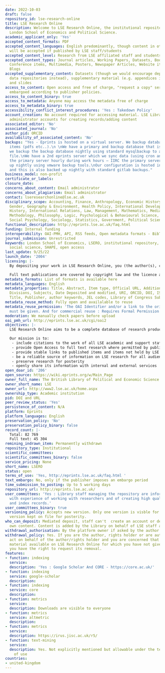 ```yaml
---
date: 2022-10-03
draft: false
repository_id: lse-research-online
title: LSE Research Online
description: Welcome to LSE Research Online, the institutional repository for the
  London School of Economics and Political Science.
academic_applicant_only: 'Yes'
accepted_content_formats: PDF
accepted_content_languages: English predominantly, though content in other languages
  will be accepted if published by LSE staff/students
accepted_content_level: Research from LSE affiliated staff and students
accepted_content_types: Journal articles, Working Papers, Datasets, Books, Book Chapters,
  Conference items, Multimedia, Posters, Newspaper Articles, Website items, Research
  Blogs
accepted_supplementary_content: Datasets (though we would encourage deposit in specialist
  data repositories instead), supplementary material (e.g. appendices images, videos
  and slides
access_to_content: Open access and free of charge, "request a copy" service for items
  embargoed according to publisher policies.
access_to_content_binary: true
access_to_metadata: Anyone may access the metadata free of charge
access_to_metadata_binary: true
accessibility_conflict_interest_procedures: 'Yes : Takedown Policy'
account_creation: No account required for accessing material. LSE Library staff have
  administrator accounts for creating records/adding content
associated_editor: 'No'
associated_journal: 'No'
author_pid: ORCID
availability_of_associated_content: 'No'
backups: "Yes - Eprints is hosted on a virtual server. We backup database and eprint
  items (pdfs etc..).\n \nWe have a primary and backup database that is in sync and
  we backup the backup database nightly using standard mysqlbackup to a gzipped mysql
  file.\nWe have a 2nd eprints server which we sync data (using cron and rsync)from
  the primary server hourly during work hours – IIRC the primary server is backed
  up nightly using vmware backup tools.\nOur configuration is hosted in a git repository
  and this is also backed up nightly with standard gitlab backups."
business_model: non-profit
certificate_or_labels:
closure_date:
concerns_about_content: Email administrator
concerns_about_plagiarism: Email administrator
contact: lseresearchonline@lse.ac.uk
disciplinary_scope: Accounting, Finance, Anthropology, Economic History, Economics,
  Gender, Geography & Environment, Health Policy, International Development, International
  History, International Relations, Law, Management, Mathematics, Media & Communications,
  Methodology, Philosophy, Logic, Psychological & Behavioural Science, Social Policy,
  Social Psychology, Sociology, Statistics, Government, Political Science
functional_description: http://eprints.lse.ac.uk/faq.html
funding: Internal funding
interoperability: OAI-PMH, API, RSS feeds, Open metadata formats - BibTex, XML, json
journal_submission: Unrestricted
keywords: London School of Economics, LSERO, institutional repository, LSE Library,
  social science, SHAPE, open access
last_update: 9/25/22
launch_date: '2004'
licensing: |-
  By depositing your work in LSE Research Online, you (the author(s), copyright owner or assignee), grant a non-exclusive licence to the LSE on behalf of the British Library of Political and Economic Science for the duration of applicable copyright

  Full text publications are covered by copyright law and the licence applied  is based on publisher requirements from Sherpa Romeo
metadata_formats: List of formats is available here
metadata_languages: English
metadata_properties: Title, Abstract, Item type, Official URL, Additional Information,
  Divisions, Subjects, Date Deposited and modified, URI, ORCID, DOI, ISSN, ISBN, Journal
  Title, Publisher, author keywords, JEL codes, Library of Congress Subject Headings
metadata_reuse_method: Fully open and availalable to reuse
metadata_reuse_permission: 'The OAI Identifier and/or a link to the original metadata
  must be given. And for commercial reuse : Requires Formal Permission'
moderation: We manually check papers before upload
oai_pmh_url: http://eprints.lse.ac.uk/cgi/oai2
objectives: |-
  LSE Research Online aims to be a complete database of research produced by LSE Staff.

  Our mission is to:
   - include citations to the work of all LSE academic and support staff
   - provide Open Access to full text research where permitted by publishers and copyright law
   - provide stable links to published items and items not held by LSE Research Online
   - be a reliable source of information on LSE research for all audiences
   - preserve research for posterity
   - openly share its information with internal and external services
open_doar_id: '206'
open_source: https://wiki.eprints.org/w/Main_Page
owner_full_name: The British Library of Political and Economic Science
owner_short_name: LSE
owner_url: http://www2.lse.ac.uk/home.aspx
ownership_type: Academic institution
pid: DOI and URL
peer_review_status: 'Yes'
persistence_of_content: N/A
platform: Eprints
platform_languages: English
preservation_policy: 'No'
preservation_policy_binary: false
record_count: |-
  Total: 82 769
  Full text: 45 304
remining_indrawn_item: Permanently withdrawn
repository_type: Institutional
scientific_committees:
scientific_committees_binary: false
service_pricing: None
short_name: LSERO
status: open
terms_of_use: 'Yes, http://eprints.lse.ac.uk/faq.html '
text_embargo: No, only if the publisher imposes an embargo period
time_submission_to_posting: Up to 5 working days
repository_url: http://eprints.lse.ac.uk/
user_committees: 'Yes : Library staff managing the repository are information professionals
  with experience of working with researchers and of creating high quality catalogue
  and index records.'
user_committees_binary: true
versioning_policy: Accepts new version. Only one version is visble for readers, old
  version kept on file for posterity.
who_can_deposit: Mediated deposit, staff can't  create an account or deposit their
  own content. Content is added by the Library on behalf of LSE staff and students.
withdrawal_authorisation: By the platform owner if asked by the author
withdrawal_policy: Yes. If you are the author, rights holder or are authorised to
  act on behalf of the author/rights holder and you are concerned that you have found
  material available on LSE Research Online for which you have not given permission,
  you have the right to request its removal.
features:
- function: indexing
  service:
  description: 'Yes : Google Scholar And CORE - https://core.ac.uk/'
- function: indexing
  service: google-scholar
  description:
- function: indexing
  service: core
  description:
- function: metrics
  service:
  description: Downloads are visible to everyone
- function: metrics
  service: altmetric
  description:
- function: metrics
  service:
  description: https://irus.jisc.ac.uk/r5/
- function: text-mining
  service:
  description: Yes. Not explicitly mentioned but allowable under the terms and conditions
    of use
countries:
- united-kingdom
---
```



